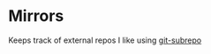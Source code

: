 # Mirrors

Keeps track of external repos I like using [git-subrepo](https://github.com/ingydotnet/git-subrepo)
